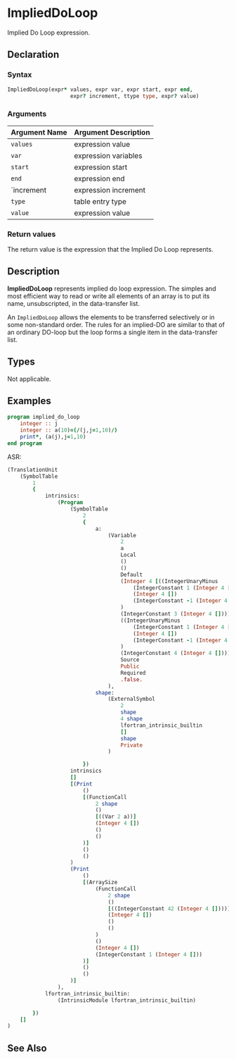 # ImpliedDoLoop

Implied Do Loop expression.

## Declaration

### Syntax

```fortran
ImpliedDoLoop(expr* values, expr var, expr start, expr end,
                    expr? increment, ttype type, expr? value)
```

### Arguments

| Argument Name | Argument Description |
|---------------|----------------------|
| `values` | expression value |
| `var`    | expression variables |
| `start`  | expression start |
| `end`    | expression end |
| `increment | expression increment |
| `type` | table entry type |
| `value` | expression value |

### Return values

The return value is the expression that the Implied Do Loop represents.

## Description

**ImpliedDoLoop** represents implied do loop expression. The simples and most
efficient way to read or write all elements of an array is to put its name,
unsubscripted, in the data-transfer list.

An `ImpliedDoLoop` allows the elements to be transferred selectively or in some
non-standard order. The rules for an implied-DO are similar to that of an
ordinary DO-loop but the loop forms a single item in the data-transfer list.

## Types

Not applicable.

## Examples

```fortran
program implied_do_loop
	integer :: j
	integer :: a(10)=(/(j,j=1,10)/)
	print*, (a(j),j=1,10)
end program
```

ASR:

```fortran
(TranslationUnit
    (SymbolTable
        1
        {
            intrinsics:
                (Program
                    (SymbolTable
                        2
                        {
                            a:
                                (Variable
                                    2
                                    a
                                    Local
                                    ()
                                    ()
                                    Default
                                    (Integer 4 [((IntegerUnaryMinus
                                        (IntegerConstant 1 (Integer 4 []))
                                        (Integer 4 [])
                                        (IntegerConstant -1 (Integer 4 []))
                                    )
                                    (IntegerConstant 3 (Integer 4 [])))
                                    ((IntegerUnaryMinus
                                        (IntegerConstant 1 (Integer 4 []))
                                        (Integer 4 [])
                                        (IntegerConstant -1 (Integer 4 []))
                                    )
                                    (IntegerConstant 4 (Integer 4 [])))])
                                    Source
                                    Public
                                    Required
                                    .false.
                                ),
                            shape:
                                (ExternalSymbol
                                    2
                                    shape
                                    4 shape
                                    lfortran_intrinsic_builtin
                                    []
                                    shape
                                    Private
                                )

                        })
                    intrinsics
                    []
                    [(Print
                        ()
                        [(FunctionCall
                            2 shape
                            ()
                            [((Var 2 a))]
                            (Integer 4 [])
                            ()
                            ()
                        )]
                        ()
                        ()
                    )
                    (Print
                        ()
                        [(ArraySize
                            (FunctionCall
                                2 shape
                                ()
                                [((IntegerConstant 42 (Integer 4 [])))]
                                (Integer 4 [])
                                ()
                                ()
                            )
                            ()
                            (Integer 4 [])
                            (IntegerConstant 1 (Integer 4 []))
                        )]
                        ()
                        ()
                    )]
                ),
            lfortran_intrinsic_builtin:
                (IntrinsicModule lfortran_intrinsic_builtin)

        })
    []
)

```

## See Also

